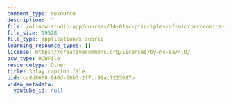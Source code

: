 ```yaml
---
content_type: resource
description: ''
file: /ol-ocw-studio-app/courses/14-01sc-principles-of-microeconomics-fall-2011/cc8d8668940d68b32f7c99ac7223687b_Offa8tyTRQE.srt
file_size: 19528
file_type: application/x-subrip
learning_resource_types: []
license: https://creativecommons.org/licenses/by-nc-sa/4.0/
ocw_type: OCWFile
resourcetype: Other
title: 3play caption file
uid: cc8d8668-940d-68b3-2f7c-99ac7223687b
video_metadata:
  youtube_id: null
---
```

